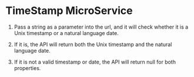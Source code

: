 # TimeStamp MicroService

1. Pass a string as a parameter into the url, and it will check whether it is a Unix timestamp or a natural language date.

2. If it is, the API will return both the Unix timestamp and the natural language date.

3. If it is not a valid timestamp or date, the API will return null for both properties.
